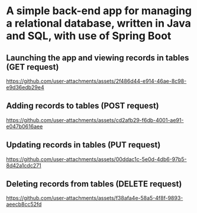# A simple back-end app for managing a relational database, written in Java and SQL, with use of Spring Boot

## Launching the app and viewing records in tables (GET request)

https://github.com/user-attachments/assets/2f486d44-e914-46ae-8c98-e9d36edb29e4

## Adding records to tables (POST request)

https://github.com/user-attachments/assets/cd2afb29-f6db-4001-ae91-e047b0616aee

## Updating records in tables (PUT request)

https://github.com/user-attachments/assets/00ddac1c-5e0d-4db6-97b5-8d42a1cdc271

## Deleting records from tables (DELETE request)

https://github.com/user-attachments/assets/f38afa4e-58a5-4f8f-9893-aeecb8cc52fd


